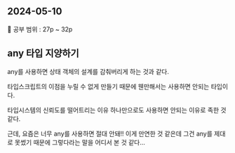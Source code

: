 ## 2024-05-10

📖 공부 범위 : 27p ~ 32p

## any 타입 지양하기

any를 사용하면 상태 객체의 설계를 감춰버리게 하는 것과 같다.

타입스크립트의 이점을 누릴 수 없게 만들기 때문에 웬만해서는 사용하면 안되는 타입이다.

타입시스템의 신뢰도를 떨어트리는 이유 하나만으로도 사용하면 안되는 이유로 족한 것 같다.

근데, 요즘은 너무 any를 사용하면 절대 안돼!! 이게 만연한 것 같은데 그건 any를 제대로 못썼기 때문에 그렇다라는 말을 어디서 본 것 같다...
